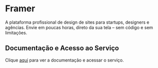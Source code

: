 # Framer

A plataforma profissional de design de sites para startups, designers e agências. Envie em poucas horas, direto da sua tela – sem código e sem limitações.

## Documentação e Acesso ao Serviço

Clique [aqui](https://www.framer.com) para ver a documentação e acessar o serviço.